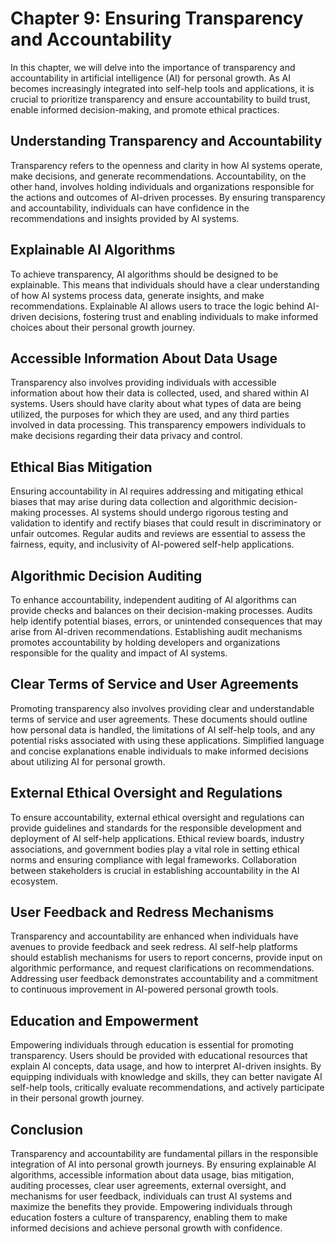 Chapter 9: Ensuring Transparency and Accountability
===================================================

In this chapter, we will delve into the importance of transparency and accountability in artificial intelligence (AI) for personal growth. As AI becomes increasingly integrated into self-help tools and applications, it is crucial to prioritize transparency and ensure accountability to build trust, enable informed decision-making, and promote ethical practices.

**Understanding Transparency and Accountability**
-------------------------------------------------

Transparency refers to the openness and clarity in how AI systems operate, make decisions, and generate recommendations. Accountability, on the other hand, involves holding individuals and organizations responsible for the actions and outcomes of AI-driven processes. By ensuring transparency and accountability, individuals can have confidence in the recommendations and insights provided by AI systems.

**Explainable AI Algorithms**
-----------------------------

To achieve transparency, AI algorithms should be designed to be explainable. This means that individuals should have a clear understanding of how AI systems process data, generate insights, and make recommendations. Explainable AI allows users to trace the logic behind AI-driven decisions, fostering trust and enabling individuals to make informed choices about their personal growth journey.

**Accessible Information About Data Usage**
-------------------------------------------

Transparency also involves providing individuals with accessible information about how their data is collected, used, and shared within AI systems. Users should have clarity about what types of data are being utilized, the purposes for which they are used, and any third parties involved in data processing. This transparency empowers individuals to make decisions regarding their data privacy and control.

**Ethical Bias Mitigation**
---------------------------

Ensuring accountability in AI requires addressing and mitigating ethical biases that may arise during data collection and algorithmic decision-making processes. AI systems should undergo rigorous testing and validation to identify and rectify biases that could result in discriminatory or unfair outcomes. Regular audits and reviews are essential to assess the fairness, equity, and inclusivity of AI-powered self-help applications.

**Algorithmic Decision Auditing**
---------------------------------

To enhance accountability, independent auditing of AI algorithms can provide checks and balances on their decision-making processes. Audits help identify potential biases, errors, or unintended consequences that may arise from AI-driven recommendations. Establishing audit mechanisms promotes accountability by holding developers and organizations responsible for the quality and impact of AI systems.

**Clear Terms of Service and User Agreements**
----------------------------------------------

Promoting transparency also involves providing clear and understandable terms of service and user agreements. These documents should outline how personal data is handled, the limitations of AI self-help tools, and any potential risks associated with using these applications. Simplified language and concise explanations enable individuals to make informed decisions about utilizing AI for personal growth.

**External Ethical Oversight and Regulations**
----------------------------------------------

To ensure accountability, external ethical oversight and regulations can provide guidelines and standards for the responsible development and deployment of AI self-help applications. Ethical review boards, industry associations, and government bodies play a vital role in setting ethical norms and ensuring compliance with legal frameworks. Collaboration between stakeholders is crucial in establishing accountability in the AI ecosystem.

**User Feedback and Redress Mechanisms**
----------------------------------------

Transparency and accountability are enhanced when individuals have avenues to provide feedback and seek redress. AI self-help platforms should establish mechanisms for users to report concerns, provide input on algorithmic performance, and request clarifications on recommendations. Addressing user feedback demonstrates accountability and a commitment to continuous improvement in AI-powered personal growth tools.

**Education and Empowerment**
-----------------------------

Empowering individuals through education is essential for promoting transparency. Users should be provided with educational resources that explain AI concepts, data usage, and how to interpret AI-driven insights. By equipping individuals with knowledge and skills, they can better navigate AI self-help tools, critically evaluate recommendations, and actively participate in their personal growth journey.

**Conclusion**
--------------

Transparency and accountability are fundamental pillars in the responsible integration of AI into personal growth journeys. By ensuring explainable AI algorithms, accessible information about data usage, bias mitigation, auditing processes, clear user agreements, external oversight, and mechanisms for user feedback, individuals can trust AI systems and maximize the benefits they provide. Empowering individuals through education fosters a culture of transparency, enabling them to make informed decisions and achieve personal growth with confidence.
